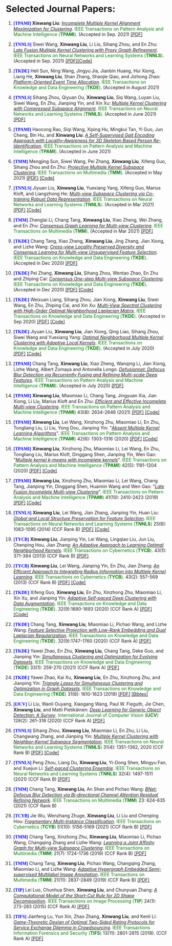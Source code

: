 # Selected Journal Papers:

<ol>
 <p style="margin-top: 8px;"><li><font face="verdana" color="blue"><b>[TPAMI]</b></font><b> Xinwang Liu</b>: <i><u>Incomplete Multiple Kernel Alignment Maximization for Clustering</u></i>. <font color="green">IEEE Transactions on Pattern Analysis and Machine Intelligence (<b>TPAMI</b>)</font>. (Accepted in Sep. 2021) <a href = "https://github.com/xinwangliu/xinwangliu.github.io/blob/main/document/TPAMI_IncomSimpleMKKM.pdf">[PDF]</a></li></p>
 
 <p style="margin-top: 8px;"><li><font face="verdana" color="blue"><b>[TNNLS]</b></font> Siwei Wang, <b>Xinwang Liu</b>, Li Liu, Sihang Zhou, and En Zhu: <i><u>Late Fusion Multiple Kernel Clustering with Proxy Graph Refinement</u></i>. <font color="green">IEEE Transactions on Neural Networks and Learning Systems (<b>TNNLS</b>)</font>. (Accepted in Sep. 2021)  <a href = "https://github.com/xinwangliu/xinwangliu.github.io/blob/main/document/finalversion.pdf">[PDF]</a><a href = "https://github.com/wangsiwei2010/graphlatefusion_MKC">[Code]</a></li></p> 
 
 
<p style="margin-top: 8px;"><li><font face="verdana" color="blue"><b>[TKDE]</b></font> Heli Sun, Ning Wang, Jingyu Jia, Jianbin Huang, Hui Xiong, Liang He, <b>Xinwang Liu</b>, Shan Zhang, Shaojie Qiao, and Jizhong Zhao: <i><u>Platform-Oriented Event Time Allocation</u></i>. <font color="green">IEEE Transactions on Knowledge and Data Engineering (<b>TKDE</b>)</font>. (Accepted in August 2021)</li></p> 
 
 <p style="margin-top: 8px;"><li><font face="verdana" color="blue"><b>[TNNLS]</b></font> Sihang Zhou, Qiyuan Ou, <b>Xinwang Liu</b>, Siq Wang, Luyan Liu, Siwei Wang, En Zhu, Jianping Yin, and Xin Xu: <i><u> Multiple Kernel Clustering with Compressed Subspace Alignment</u></i>. <font color="green">IEEE Transactions on Neural Networks and Learning Systems (<b>TNNLS</b>)</font>. (Accepted in June 2021)  <a href = "https://github.com/xinwangliu/xinwangliu.github.io/blob/main/document/Multiple%20Kernel%20Clustering%20with%20Compressed%20Subspace%20Alignment.pdf">[PDF]</a></li></p> 
 
 <p style="margin-top: 8px;"><li><font face="verdana" color="blue"><b>[TPAMI]</b></font> Haocong Rao, Siqi Wang, Xiping Hu, Mingkui Tan, Yi Guo, Jun Cheng, Bin Hu, and <b>Xinwang Liu</b>: <i><u>A Self-Supervised Gait Encoding Approach with Locality-Awareness for 3D Skeleton Based Person Re-Identification</u></i>. <font color="green">IEEE Transactions on Pattern Analysis and Machine Intelligence (<b>TPAMI</b>)</font>. (Accepted in June 2021)</li></p>
 
 <p style="margin-top: 8px;"><li><font face="verdana" color="blue"><b>[TMM]</b></font> 
  Mengjing Sun, Siwei Wang, Pei Zhang, <b>Xinwang Liu</b>, Xifeng Guo, Sihang Zhou and En Zhu: <i><u> Projective Multiple Kernel Subspace Clustering</u></i>. <font color="green">IEEE Transactions on Multimedia (<b>TMM</b>)</font>. (Accepted in May 2021) <a href = "https://ieeexplore.ieee.org/document/9447203">[PDF]</a> <a href = "https://github.com/MengjingSun/PMKSC-code">[Code]</a> </li></p>
 
<p style="margin-top: 8px;"><li><font face="verdana" color="blue"><b>[TNNLS]</b></font> Jiyuan Liu, <b>Xinwang Liu</b>, Yuexiang Yang,  Xifeng Guo, Marius Kloft, and Liangzhong He: <i><u> Multi-view Subspace Clustering via Co-training Robust Data Representation</u></i>. <font color="green">IEEE Transactions on Neural Networks and Learning Systems (<b>TNNLS</b>)</font>. (Accepted in Mar 2021)  <a href = "https://liujiyuan13.github.io/pubs/CoMSC_TNNLS.pdf">[PDF]</a> <a href = "https://github.com/liujiyuan13/CoMSC-code_release">[Code]</a></li></p> 

<p style="margin-top: 8px;"><li><font face="verdana" color="blue"><b>[TMM]</b></font> Zhenglai Li, Chang Tang, <b>Xinwang Liu</b>, Xiao Zheng, Wei Zhang, and En Zhu: <i><u> Consensus Graph Learning for Multi-view Clustering</u></i>. <font color="green">IEEE Transactions on Multimedia (<b>TMM</b>)</font>. (Accepted in Mar 2021)  <a href = "https://github.com/xinwangliu/xinwangliu.github.io/blob/master/document/Consensus%20Graph%20Learning%20for%20Multi-view%20Clustering.pdf">[PDF]</a></li></p>
 
 <p style="margin-top: 8px;"><li><font face="verdana" color="blue"><b>[TKDE]</b></font> Chang Tang, Xiao Zheng, <b>Xinwang Liu</b>, Jing Zhang, Jian Xiong, and Lizhe Wang:
<i><u> Cross-view Locality Preserved Diversity and Consensus Learning for Multi-view Unsupervised Feature Selection</u></i>. <font color="green">IEEE Transactions on Knowledge and Data Engineering (<b>TKDE</b>)</font>. (Accepted in Dec 2020)  <a href = "https://github.com/xinwangliu/xinwangliu.github.io/blob/master/groupmember/09312467.pdf">[PDF]</a></li></p>
 
 <p style="margin-top: 8px;"><li><font face="verdana" color="blue"><b>[TKDE]</b></font> Pei Zhang, <b>Xinwang Liu</b>, Sihang Zhou, Wentao Zhao, En Zhu and Zhiping Cai: <i><u>Consensus One-step Multi-view Subspace Clustering</u></i>. <font color="green">IEEE Transactions on Knowledge and Data Engineering (<b>TKDE</b>)</font>. (Accepted in Dec 2020)  <a href = "https://github.com/Jeaninezpp/COMVSC/blob/main/Consensus%20One-step%20Multi-view%20Subspace%20Clustering.pdf">[PDF]</a> <a href = "https://github.com/Jeaninezpp/COMVSC">[Code]</a></li></p>
 
 <p style="margin-top: 8px;"><li><font face="verdana" color="blue"><b>[TKDE]</b></font> Weixuan Liang, Sihang Zhou, Jian Xiong, <b>Xinwang Liu</b>, Siwei Wang, En Zhu, Zhiping Cai, and Xin Xu: <i><u>Multi-View Spectral Clustering with High-Order Optimal Neighborhood Laplacian Matrix</u></i>. <font color="green">IEEE Transactions on Knowledge and Data Engineering (<b>TKDE</b>)</font>. (Accepted in Sep 2020) <a href = "https://arxiv.org/pdf/2008.13539.pdf">[PDF]</a> <a href = "https://github.com/weixuanliang1214/ONMSC-LF">[Code]</a></li></p>
 
 
<p style="margin-top: 8px;"><li><font face="verdana" color="blue"><b>[TKDE]</b></font> Jiyuan Liu, <b>Xinwang Liu</b>, Jian Xiong, Qing Liao, Sihang Zhou, Siwei Wang and Yuexiang Yang: <i><u>Optimal Neighborhood Multiple Kernel Clustering with Adaptive Local Kernels</u></i>. <font color="green">IEEE Transactions on Knowledge and Data Engineering (<b>TKDE</b>)</font>. (Accepted in July 2020) <a href = "https://github.com/xinwangliu/xinwangliu.github.io/blob/master/groupmember/ON-ALKA.pdf">[PDF]</a> <a href = "https://github.com/liujiyuan13/ON-ALK_release_code">[Code]</a></li></p>

<p style="margin-top: 8px;"><li><font face="verdana" color="blue"><b>[TPAMI]</b></font> Chang Tang, <b>Xinwang Liu</b>, Xiao Zheng, Wanqing Li, Jian Xiong, Lizhe Wang, Albert Zomaya and Antonella Longo: <i><u>Defusionnet: Defocus Blur Detection via Recurrently Fusing and Refining Multi-scale Deep Features</u></i>. <font color="green">IEEE Transactions on Pattern Analysis and Machine Intelligence (<b>TPAMI</b>)</font>. (Accepted in July 2020) <a href = "https://github.com/xinwangliu/xinwangliu.github.io/blob/master/groupmember/TPAMI_DefocusBlur.pdf">[PDF]</a></li></p>

<p style="margin-top: 8px;"><li><font face="verdana" color="blue"><b>[TPAMI]</b></font> <b>Xinwang Liu</b>, Miaomiao Li, Chang Tang, Jingyuan Xia, Jian Xiong, Li Liu, Marius Kloft and En Zhu: <i><u>Efficient and Effective Incomplete Multi-view Clustering</u></i>. <font color="green">IEEE Transactions on Pattern Analysis and Machine Intelligence (<b>TPAMI</b>)</font> 43(8): 2634-2646 (2021) <a href = "https://ml.informatik.uni-kl.de/publications/2020/TPAMI_EEIMVC.pdf">[PDF]</a> <a href ="https://github.com/xinwangliu/TPAMI_EEIMVC">[Code]</a></li></p>

<p style="margin-top: 8px;"><li><font face="verdana" color="blue"><b>[TPAMI]</b></font> <b>Xinwang Liu</b>, Lei Wang, Xinzhong Zhu, Miaomiao Li, En Zhu, Tongliang Liu, Li Liu, Yong Dou, Jianping Yin: "<i><u>Absent Multiple Kernel Learning Algorithms</u></i>". <font color="green">IEEE Transactions on Pattern Analysis and Machine Intelligence (<b>TPAMI</b>)</font> 42(6): 1303-1316 (2020) <a href = "https://tongliang-liu.github.io/papers/TPAMIAbsentKernel.pdf">[PDF]</a> <a href = "https://github.com/xinwangliu/Absent-Multiple-Kernel-Learning-Algorithms">[Code]</a></li></p>

<p style="margin-top: 8px;"><li><font face="verdana" color="blue"><b>[TPAMI]</b></font> <b>Xinwang Liu</b>, Xinzhong Zhu, Miaomiao Li, Lei Wang, En Zhu, Tongliang Liu, Marius Kloft, Dinggang Shen, Jianping Yin, Wen Gao: "<i><u>Multiple kernel k-means with incomplete kernels</u></i>". <font color="green">IEEE Transactions on Pattern Analysis and Machine Intelligence (<b>TPAMI</b>)</font> 42(5): 1191-1204 (2020) <a href = "https://tongliang-liu.github.io/papers/TPAMIK-means.pdf">[PDF]</a> <a href = "https://github.com/xinwangliu/absentkernel/tree/master">[Code]</a></li></p>

<p style="margin-top: 8px;"><li><font face="verdana" color="blue"><b>[TPAMI]</b></font> <b>Xinwang Liu</b>, Xinzhong Zhu, Miaomiao Li, Lei Wang, Chang Tang, Jianping Yin, Dinggang Shen, Huaimin Wang and Wen Gao: "<i><u>Late Fusion Incomplete Multi-view Clustering</u></i>". <font color="green">IEEE Transactions on Pattern Analysis and Machine Intelligence (<b>TPAMI</b>)</font> 41(10): 2410-2423 (2019) <a href = "https://europepmc.org/backend/ptpmcrender.fcgi?accid=PMC6494716&blobtype=pdf">[PDF]</a> <a href = "https://github.com/xinwangliu/Late-Fusion-Incomplete-Multi-view-Clustering">[Code]</a></li></p>

<p style="margin-top: 8px;"><li><font face="verdana" color="blue"><b>[TNNLS]</b></font> <b>Xinwang Liu</b>, Lei Wang, Jian Zhang, Jianping Yin, Huan Liu: <i><u>Global and Local Structure Preservation for Feature Selection</u></i>. <font color="green">IEEE Transactions on Neural Networks and Learning Systems (<b>TNNLS</b>)</font> 25(6): 1083-1095 (2014) (CCF Rank B) <a href = "https://www.researchgate.net/profile/Xinwang_Liu/publication/257984802_Global_and_Local_Structure_Preservation_for_Feature_Selection/links/0deec527abd45e2d46000000.pdf">[PDF]</a> <a href = "https://github.com/xinwangliu/GLSPFS_supervised">[Code]</a></li></p>

<p style="margin-top: 8px;"><li><font face="verdana" color="blue"><b>[TYCB]</b></font> <b>Xinwang Liu</b>, Jianping Yin, Lei Wang, Lingqiao Liu, Jun Liu, Chenping Hou, Jian Zhang: <i><u>An Adaptive Approach to Learning Optimal Neighborhood Kernels</u></i>. <font color="green">IEEE Transactions on Cybernetics (<b>TYCB</b>)</font>. 43(1): 371-384 (2013) (CCF Rank B) <a href = "http://citeseerx.ist.psu.edu/viewdoc/download?doi=10.1.1.710.2961&rep=rep1&type=pdf">[PDF]</a></li></p>

<p style="margin-top: 8px;"><li><font face="verdana" color="blue"><b>[TYCB]</b></font> <b>Xinwang Liu</b>, Lei Wang, Jianping Yin, En Zhu, Jian Zhang: <i><u>An Efficient Approach to Integrating Radius Information into Multiple Kernel Learning</u></i>. <font color="green">IEEE Transactions on Cybernetics (<b>TYCB</b>)</font>. 43(2): 557-569 (2013) (CCF Rank B) <a href = "http://citeseerx.ist.psu.edu/viewdoc/download?doi=10.1.1.718.448&rep=rep1&type=pdf">[PDF]</a> <a href = "https://github.com/xinwangliu/Radius-incorporated-MKL-algorithm">[Code]</a></li></p>

<p style="margin-top: 8px;"><li><font face="verdana" color="blue"><b>[TKDE]</b></font> Xifeng Guo, <b>Xinwang Liu</b>, En Zhu, Xinzhong Zhu, Miaomiao Li, Xin Xu, and Jianping Yin: <i><u>Adaptive Self-paced Deep Clustering with Data Augmentation</u></i>. <font color="green">IEEE Transactions on Knowledge and Data Engineering (<b>TKDE</b>)</font>. 32(9):1680-1693 (2020) (CCF Rank A) <a href = "https://www.researchgate.net/profile/Xifeng_Guo/publication/332490862_Adaptive_Self-paced_Deep_Clustering_with_Data_Augmentation/links/5cbc1d3c4585156cd7a724fa/Adaptive-Self-paced-Deep-Clustering-with-Data-Augmentation.pdf?origin=publication_detail">[PDF]</a> <a href = "https://github.com/XifengGuo/ASPC-DA">[Code]</a></li></p>

<p style="margin-top: 8px;"><li><font face="verdana" color="blue"><b>[TKDE]</b></font> Chang Tang, <b>Xinwang Liu</b>, Miaomiao Li, Pichao Wang, and Lizhe Wang: <i><u>Feature Selective Projection with Low-Rank Embedding and Dual Laplacian Regularization</u></i>. <font color="green">IEEE Transactions on Knowledge and Data Engineering (<b>TKDE</b>)</font>. 32(9):1747-1760 (2020) (CCF Rank A) <a href = "https://sci-hub.tw/https://ieeexplore.ieee.org/abstract/document/8693535/">[PDF]</a></li></p>

<p style="margin-top: 8px;"><li><font face="verdana" color="blue"><b>[TKDE]</b></font> Yawei Zhao, En Zhu, <b>Xinwang Liu</b>, Chang Tang, Deke Guo, and Jianping Yin: <i><u>Simultaneous Clustering and Optimization for Evolving Datasets</u></i>. <font color="green">IEEE Transactions on Knowledge and Data Engineering (<b>TKDE</b>)</font> 33(1): 259-270 (2021)  (CCF Rank A) <a href = "https://arxiv.org/pdf/1908.01384.pdf">[PDF]</a></li></p>

<p style="margin-top: 8px;"><li><font face="verdana" color="blue"><b>[TKDE]</b></font> Yawei Zhao, Kai Xu, <b>Xinwang Liu</b>, En Zhu, Xinzhong Zhu, and Jianping Yin: <i><u>Triangle Lasso for Simultaneous Clustering and Optimization in Graph Datasets</u></i>. <font color="green">IEEE Transactions on Knowledge and Data Engineering (<b>TKDE</b>)</font> 31(8): 1610-1623 (2019)  <a href = "https://arxiv.org/pdf/1808.06556.pdf">[PDF]</a> <a href = "https://github.com/xinwangliu/xinwangliu.github.io/blob/master/document/YaweiTKDE2.tex">[Bibtex]</a></li></p>

<p style="margin-top: 8px;"><li><font face="verdana" color="blue"><b>[IJCV]</b></font> Li Liu, Wanli Ouyang, Xiaogang Wang, Paul W. Fieguth, Jie Chen, <b>Xinwang Liu</b>, and Matti Pietikäinen: <i><u>Deep Learning for Generic Object Detection: A Survey</u></i>. <font color="green">International Journal of Computer Vision (<b>IJCV</b>)</font> 128(2): 261-318 (2020) (CCF Rank A) <a href = "https://link.springer.com/content/pdf/10.1007/s11263-019-01247-4.pdf">[PDF]</a></li></p>

<p style="margin-top: 8px;"><li><font face="verdana" color="blue"><b>[TNNLS]</b></font> Sihang Zhou, <b>Xinwang Liu</b>, Miaomiao Li, En Zhu, Li Liu, Changwang Zhang, and Jianping Yin: <i><u>Multiple Kernel Clustering with Neighbor-Kernel Subspace Segmentation</u></i>. <font color="green">IEEE Transactions on Neural Networks and Learning Systems (<b>TNNLS</b>)</font> 31(4): 1351-1362, 2020 (CCF Rank B) <a href = "https://sz.btfs.mail.ftn.qq.com/ftn_handler/ce01fa6c08d89281abb917adb4860a0062535ccb043ad0e21424681e656867d000168ff1096f39ce34fc0660fc45ba8c2ebecdc30bad5af9f350a6b699058421?compressed=0&dtype=1&fname=Multiple%20Kernel%20Clustering%20with%20Neighbor-Kernel%20Subspace%20Segmentation.pdf">[PDF]</a> <a href = "https://github.com/SihangZhou/Demo-of-Multiple-Kernel-Clustering-with-Neighbor-Kernel-Subspace-Segmentation">[Code]</a></li></p>

<p style="margin-top: 8px;"><li><font face="verdana" color="blue"><b>[TNNLS]</b></font> Peng Zhou, Liang Du, <b>Xinwang Liu</b>, Yi-Dong Shen, Mingyu Fan, and Xuejun Li: <i><u>Self-paced Clustering Ensemble</u></i>. <font color="green">IEEE Transactions on Neural Networks and Learning Systems (<b>TNNLS</b>)</font> 32(4): 1497-1511 (2021) (CCF Rank B) <a href = "https://raw.githubusercontent.com/xinwangliu/xinwangliu.github.io/master/groupmember/09072360.pdf">[PDF]</a></li></p>

<p style="margin-top: 8px;"><li><font face="verdana" color="blue"><b>[TMM]</b></font> Chang Tang, <b>Xinwang Liu</b>, An Shan and Pichao Wang: <i><u>BNet: Defocus Blur Detection via Bi-directional Channel Attention Residual Refining Network</u></i>. <font color="green">IEEE Transactions on Multimedia (<b>TMM</b>)</font> 23: 624-635 (2021) (CCF Rank B)</li></p>

<p style="margin-top: 8px;"><li><font face="verdana" color="blue"><b>[TCYB]</b></font> Jie Wu, Wenzhang Zhuge, <b>Xinwang Liu</b>, Li Liu and Chenping Hou: <i><u>Fragmentary Multi-Instance Classification</u></i>. <font color="green">IEEE Transactions on Cybernetics (<b>TCYB</b>)</font> 51(10): 5156-5169 (2021) (CCF Rank B) <a href = "http://jultika.oulu.fi/files/nbnfi-fe2019121046462.pdf">[PDF]</a></li></p>

<p style="margin-top: 8px;"><li><font face="verdana" color="blue"><b>[TMM]</b></font> Chang Tang, Xinzhong Zhu, <b>Xinwang Liu</b>, Miaomiao Li, Pichao Wang, Changqing Zhang and Lizhe Wang: <i><u>Learning a Joint Affinity Graph for Multi-view Subspace Clustering</u></i>. <font color="green">IEEE Transactions on Multimedia (<b>TMM</b>)</font> 21(7): 1724-1736 (2019) (CCF Rank B) <a href = "https://sci-hub.tw/https://ieeexplore.ieee.org/abstract/document/8587193/">[PDF]</a></li></p>

<p style="margin-top: 8px;"><li><font face="verdana" color="blue"><b>[TMM]</b></font> Chang Tang, <b>Xinwang Liu</b>, Pichao Wang, Changqing Zhang, Miaomiao Li, and Lizhe Wang: <i><u>Adaptive Hypergraph Embedded Semi-supervised Multilabel Image Annotation</u></i>. <font color="green">IEEE Transactions on Multimedia (<b>TMM</b>)</font> 21(11): 2837-2849 (2019) (CCF Rank B) <a href = "https://sci-hub.tw/https://ieeexplore.ieee.org/abstract/document/8684404/">[PDF]</a></li></p>

<p style="margin-top: 8px;"><li><font face="verdana" color="blue"><b>[TIP]</b></font> Lei Luo, Chunhua Shen, <b>Xinwang Liu</b>, and Chunyuan Zhang: <i><u>A Computational Model of the Short-Cut Rule for 2D Shape Decomposition</u></i>. <font color="green">IEEE Transactions on Image Processing (<b>TIP</b>)</font> 24(1): 273-283 (2015) (CCF Rank A) <a href = "https://arxiv.org/pdf/1409.2104.pdf">[PDF]</a></li></p>

<p style="margin-top: 8px;"><li><font face="verdana" color="blue"><b>[TIFS]</b></font> Jianfeng Lu, Yun Xin, Zhao Zhang, <b>Xinwang Liu</b>, and Kenli Li: <i><u>Game-Theoretic Design of Optimal Two-Sided Rating Protocols for Service Exchange Dilemma in Crowdsourcing</u></i>. <font color="green">IEEE Transactions Information Forensics and Security (<b>TIFS</b>)</font> 13(11): 2801-2815 (2018). (CCF Rank A) <a href = "https://arxiv.org/pdf/1712.09848.pdf">[PDF]</a></li></p>

</ol>

